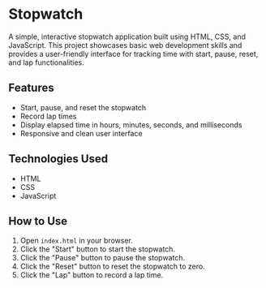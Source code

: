 # Stopwatch

A simple, interactive stopwatch application built using HTML, CSS, and JavaScript. This project showcases basic web development skills and provides a user-friendly interface for tracking time with start, pause, reset, and lap functionalities.

## Features

- Start, pause, and reset the stopwatch
- Record lap times
- Display elapsed time in hours, minutes, seconds, and milliseconds
- Responsive and clean user interface

## Technologies Used

- HTML
- CSS
- JavaScript

## How to Use

1. Open `index.html` in your browser.
2. Click the "Start" button to start the stopwatch.
3. Click the "Pause" button to pause the stopwatch.
4. Click the "Reset" button to reset the stopwatch to zero.
5. Click the "Lap" button to record a lap time.
